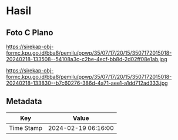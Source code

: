 # Hasil

## Foto C Plano

https://sirekap-obj-formc.kpu.go.id/bba8/pemilu/ppwp/35/07/17/20/15/3507172015018-20240218-133508--54108a3c-c2be-4ecf-bb8d-2d02ff08e1ab.jpg

https://sirekap-obj-formc.kpu.go.id/bba8/pemilu/ppwp/35/07/17/20/15/3507172015018-20240218-133830--b7c60276-386d-4a71-aee1-a1dd712ad333.jpg


## Metadata

| Key        | Value               |
| ---------- | ------------------- |
| Time Stamp | 2024-02-19 06:16:00 |



